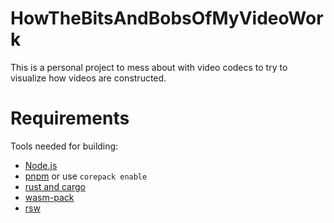 # HowTheBitsAndBobsOfMyVideoWork

This is a personal project to mess about with video codecs to try to visualize how videos are constructed.

# Requirements

Tools needed for building:

- [Node.js](https://nodejs.org/)
- [pnpm](https://pnpm.io/) or use `corepack enable`
- [rust and cargo](https://rustup.rs/)
- [wasm-pack](https://rustwasm.github.io/wasm-pack/installer/)
- [rsw](https://github.com/rwasm/rsw-rs#usage)
